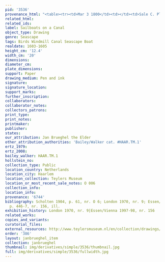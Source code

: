 ```yaml
---
pid: '3536'
provenance_html: "<table><tr><td>Mar 3 1800</td><td></td><td>Sale C. Ploos van Amstel</td></tr></table>"
related_html:
related_ids:
label: Sailboats on a Canal
object_type: Drawing
genre: Seascape
tags: Birds Windmill Canal Seascape Boat
realdate: 1603-1605
height_cm: '12.4'
width_cm: '20'
dimensions:
diameter_cm:
plate_dimensions:
support: Paper
drawing_medium: Pen and ink
signature:
signature_location:
support_marks:
further_inscription:
collaborators:
collaborator_notes:
collectors_patrons:
print_type:
print_notes:
printmaker:
publisher:
states:
our_attribution: Jan Brueghel the Elder
other_attribution_authorities: 'Bailey/Walker cat. #HAAR.TM.1'
ertz_1979:
ertz_2008:
bailey_walker: HAAR.TM.1
hollstein_no:
collection_type: Public
location_country: Netherlands
location_city: Haarlem
location_collection: Teylers Museum
location_or_most_recent_sale_notes: O 006
collection_info:
location_info:
provenance: '6744'
bibliography: Scholten 1904, p. 61, nr. O 6; London 1970, nr. 9; Essen/Vienna 1997-98,
  p. 446-7, nr. 156, ill.
exhibition_history: London 1970, nr. 9|Essen/Vienna 1997-98, nr. 156
related_works:
copies_and_variants:
curatorial_files:
external_resources: http://www.teylersmuseum.nl/en/collection/drawings/o-006-zeilboten-op-een-vaart-jan-i-breughel-1568-1625-tekenaar
order: '386'
layout: janbrueghel_item
collection: janbrueghel
thumbnail: img/derivatives/simple/3536/thumbnail.jpg
full: img/derivatives/simple/3536/fullwidth.jpg
---
```

